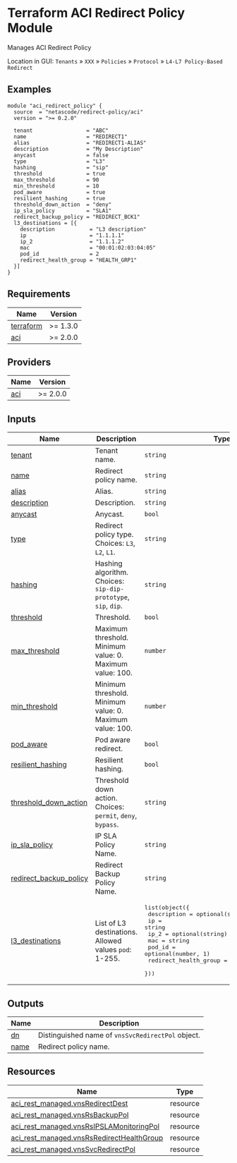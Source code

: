 <!-- BEGIN_TF_DOCS -->
# Terraform ACI Redirect Policy Module

Manages ACI Redirect Policy

Location in GUI:
`Tenants` » `XXX` » `Policies` » `Protocol` » `L4-L7 Policy-Based Redirect`

## Examples

```hcl
module "aci_redirect_policy" {
  source  = "netascode/redirect-policy/aci"
  version = ">= 0.2.0"

  tenant                 = "ABC"
  name                   = "REDIRECT1"
  alias                  = "REDIRECT1-ALIAS"
  description            = "My Description"
  anycast                = false
  type                   = "L3"
  hashing                = "sip"
  threshold              = true
  max_threshold          = 90
  min_threshold          = 10
  pod_aware              = true
  resilient_hashing      = true
  threshold_down_action  = "deny"
  ip_sla_policy          = "SLA1"
  redirect_backup_policy = "REDIRECT_BCK1"
  l3_destinations = [{
    description           = "L3 description"
    ip                    = "1.1.1.1"
    ip_2                  = "1.1.1.2"
    mac                   = "00:01:02:03:04:05"
    pod_id                = 2
    redirect_health_group = "HEALTH_GRP1"
  }]
}
```

## Requirements

| Name | Version |
|------|---------|
| <a name="requirement_terraform"></a> [terraform](#requirement\_terraform) | >= 1.3.0 |
| <a name="requirement_aci"></a> [aci](#requirement\_aci) | >= 2.0.0 |

## Providers

| Name | Version |
|------|---------|
| <a name="provider_aci"></a> [aci](#provider\_aci) | >= 2.0.0 |

## Inputs

| Name | Description | Type | Default | Required |
|------|-------------|------|---------|:--------:|
| <a name="input_tenant"></a> [tenant](#input\_tenant) | Tenant name. | `string` | n/a | yes |
| <a name="input_name"></a> [name](#input\_name) | Redirect policy name. | `string` | n/a | yes |
| <a name="input_alias"></a> [alias](#input\_alias) | Alias. | `string` | `""` | no |
| <a name="input_description"></a> [description](#input\_description) | Description. | `string` | `""` | no |
| <a name="input_anycast"></a> [anycast](#input\_anycast) | Anycast. | `bool` | `false` | no |
| <a name="input_type"></a> [type](#input\_type) | Redirect policy type. Choices: `L3`, `L2`, `L1`. | `string` | `"L3"` | no |
| <a name="input_hashing"></a> [hashing](#input\_hashing) | Hashing algorithm. Choices: `sip-dip-prototype`, `sip`, `dip`. | `string` | `"sip-dip-prototype"` | no |
| <a name="input_threshold"></a> [threshold](#input\_threshold) | Threshold. | `bool` | `false` | no |
| <a name="input_max_threshold"></a> [max\_threshold](#input\_max\_threshold) | Maximum threshold. Minimum value: 0. Maximum value: 100. | `number` | `0` | no |
| <a name="input_min_threshold"></a> [min\_threshold](#input\_min\_threshold) | Minimum threshold. Minimum value: 0. Maximum value: 100. | `number` | `0` | no |
| <a name="input_pod_aware"></a> [pod\_aware](#input\_pod\_aware) | Pod aware redirect. | `bool` | `false` | no |
| <a name="input_resilient_hashing"></a> [resilient\_hashing](#input\_resilient\_hashing) | Resilient hashing. | `bool` | `false` | no |
| <a name="input_threshold_down_action"></a> [threshold\_down\_action](#input\_threshold\_down\_action) | Threshold down action. Choices: `permit`, `deny`, `bypass`. | `string` | `"permit"` | no |
| <a name="input_ip_sla_policy"></a> [ip\_sla\_policy](#input\_ip\_sla\_policy) | IP SLA Policy Name. | `string` | `""` | no |
| <a name="input_redirect_backup_policy"></a> [redirect\_backup\_policy](#input\_redirect\_backup\_policy) | Redirect Backup Policy Name. | `string` | `""` | no |
| <a name="input_l3_destinations"></a> [l3\_destinations](#input\_l3\_destinations) | List of L3 destinations. Allowed values `pod`: 1-255. | <pre>list(object({<br>    description           = optional(string, "")<br>    ip                    = string<br>    ip_2                  = optional(string)<br>    mac                   = string<br>    pod_id                = optional(number, 1)<br>    redirect_health_group = optional(string, "")<br>  }))</pre> | `[]` | no |

## Outputs

| Name | Description |
|------|-------------|
| <a name="output_dn"></a> [dn](#output\_dn) | Distinguished name of `vnsSvcRedirectPol` object. |
| <a name="output_name"></a> [name](#output\_name) | Redirect policy name. |

## Resources

| Name | Type |
|------|------|
| [aci_rest_managed.vnsRedirectDest](https://registry.terraform.io/providers/CiscoDevNet/aci/latest/docs/resources/rest_managed) | resource |
| [aci_rest_managed.vnsRsBackupPol](https://registry.terraform.io/providers/CiscoDevNet/aci/latest/docs/resources/rest_managed) | resource |
| [aci_rest_managed.vnsRsIPSLAMonitoringPol](https://registry.terraform.io/providers/CiscoDevNet/aci/latest/docs/resources/rest_managed) | resource |
| [aci_rest_managed.vnsRsRedirectHealthGroup](https://registry.terraform.io/providers/CiscoDevNet/aci/latest/docs/resources/rest_managed) | resource |
| [aci_rest_managed.vnsSvcRedirectPol](https://registry.terraform.io/providers/CiscoDevNet/aci/latest/docs/resources/rest_managed) | resource |
<!-- END_TF_DOCS -->